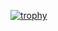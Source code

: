 [![trophy](https://github-profile-trophy.vercel.app/?username=asadsarfraz2347&theme=default)](https://github.com/ryo-ma/github-profile-trophy)

<!--
**asadsarfraz2347/asadsarfraz2347** is a ✨ _special_ ✨ repository because its `README.md` (this file) appears on your GitHub profile.

Here are some ideas to get you started:

- 🔭 I’m currently working on ...
- 🌱 I’m currently learning ...
- 👯 I’m looking to collaborate on ...
- 🤔 I’m looking for help with ...
- 💬 Ask me about ...
- 📫 How to reach me: ...
- 😄 Pronouns: ...
- ⚡ Fun fact: ...
-->
